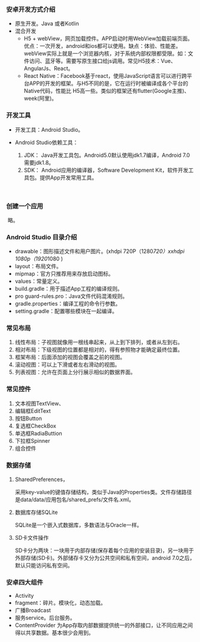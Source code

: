 ### 安卓开发方式介绍

* 原生开发。Java 或者Kotlin
* 混合开发
  * H5 + webView，网页加载控件。APP启动时用WebView加载前端页面。优点：一次开发，android和ios都可以使用。缺点：体验、性能差。webView实际上就是一个浏览器内核，对于系统内部权限都受限。如：文件访问、蓝牙等。需要写原生接口给js调用。常见H5技术：Vue、AngularJs、React。
  * React Native：Facebook基于react，使用JavaScript语言可以进行跨平台APP的开发的框架。与H5不同的是，它在运行时被编译成各个平台的Native代码，性能比 H5高一些。类似的框架还有flutter(Google主推)、week(阿里)。



### 开发工具

* 开发工具：Android Studio。

* Android Studio依赖工具：

  1. JDK：  Java开发工具包。Android5.0默认使用jdk1.7编译，Android 7.0需要jdk1.8。
  2. SDK： Android应用的编译器，Software Development Kit，软件开发工具包。提供App开发常用工具。

  ​

### 创建一个应用

​	略。

### Android Studio  目录介绍

* drawable：图形描述文件和用户图片。(xhdpi  720P（1280*720）xxhdpi 1080p（1920*1080 )
* layout：布局文件。
* mipmap：官方只推荐用来存放启动图标。
* values：常量定义。
* build.gradle：用于描述App工程的编译规则。
* pro guard-rules.pro：Java文件代码混淆规则。
* gradle.properties：编译工程的命令行参数。
* setting.gradle：配置哪些模块在一起编译。

### 常见布局

1. 线性布局：子视图就像用一根线串起来，从上到下排列，或者从左到右。
2. 相对布局：下级视图的位置都是相对的，得有参照物才能确定最终位置。
3. 框架布局：后面添加的视图会覆盖之前的视图。
4. 滚动视图：可以上下滑或者左右滑动的视图。
5. 列表视图：允许在页面上分行展示相似的数据界面。

### 常见控件

1. 文本视图TextView、
2. 编辑框EditText
3. 按钮Button
4. 复选框CheckBox
5. 单选框RadiaButtion
6. 下拉框Spinner
7. 组合控件

### 数据存储

1. SharedPreferences，

   采用key-value的键值存储结构，类似于Java的Properties类。文件存储路径是data/data/应用包名/shared_prefs/文件名.xml。

2. 数据库存储SQLite

   SQLite是一个嵌入式数据库，多数语法与Oracle一样。

3. SD卡文件操作

   SD卡分为两块：一块用于内部存储(保存着每个应用的安装目录)，另一块用于外部存储(SD卡)。外部储存卡又分为公共空间和私有空间，android 7.0之后，默认只能访问私有空间。

### 安卓四大组件

* Activity
* fragment：碎片。模块化，动态加载。
* 广播Broadcast
* 服务service。后台服务。
* ContentProvider  为App存取内部数据提供统一的外部接口，让不同应用之间得以共享数据。基本很少会用到。





